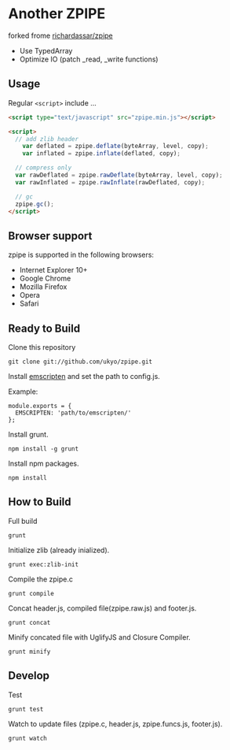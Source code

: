 # Another ZPIPE

forked frome [richardassar/zpipe](https://github.com/richardassar/zpipe)

* Use TypedArray
* Optimize IO (patch _read, _write functions)

## Usage

Regular `<script>` include ...

``` html
<script type="text/javascript" src="zpipe.min.js"></script>

<script>
  // add zlib header
	var deflated = zpipe.deflate(byteArray, level, copy);
	var inflated = zpipe.inflate(deflated, copy);

  // compress only
  var rawDeflated = zpipe.rawDeflate(byteArray, level, copy);
  var rawInflated = zpipe.rawInflate(rawDeflated, copy);

  // gc
  zpipe.gc();
</script>
```

## Browser support

zpipe is supported in the following browsers:

* Internet Explorer 10+
* Google Chrome
* Mozilla Firefox
* Opera
* Safari

## Ready to Build

Clone this repository

```
git clone git://github.com/ukyo/zpipe.git
```

Install [emscripten](https://github.com/kripken/emscripten) and set the path to config.js.

Example:

```
module.exports = {
  EMSCRIPTEN: 'path/to/emscripten/'
};
```

Install grunt.

```
npm install -g grunt
```

Install npm packages.

```
npm install
```

## How to Build

Full build

```
grunt
```

Initialize zlib (already inialized).

```
grunt exec:zlib-init
```

Compile the zpipe.c

```
grunt compile
```

Concat header.js, compiled file(zpipe.raw.js) and footer.js.

```
grunt concat
```

Minify concated file with UglifyJS and Closure Compiler.

```
grunt minify
```

## Develop

Test

```
grunt test
```

Watch to update files (zpipe.c, header.js, zpipe.funcs.js, footer.js).

```
grunt watch
```